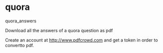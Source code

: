 # quora
quora_answers

Download all the answers of a quora question as pdf

Create an account at http://www.pdfcrowd.com and get a token in order to convertto pdf.
